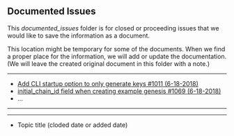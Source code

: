 ## Documented Issues

This *documented_issues* folder is for closed or proceeding issues that we would like to save the information as a document. 

This location might be temporary for some of the documents. When we find a proper place for the information, we will add or update the documentation. (We will leave the created original document in this folder with a note.)

***
- [Add CLI startup option to only generate keys #1011 (6-18-2018)](/core/knowledge_base/documented_issues/1011_add_cli_startup.md)
- [initial_chain_id field when creating example genesis #1069 (6-18-2018)](/core/knowledge_base/documented_issues/1069_initial_chain_id.md) 
- ...



***
***

- Topic title (cloded date or added date)


